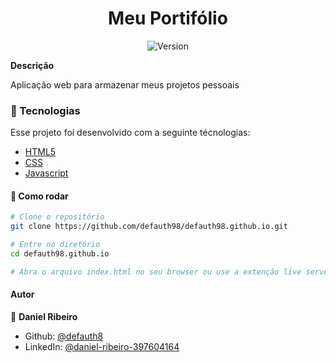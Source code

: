 <h1 align="center">Meu Portifólio</h1>
<p align="center">
  <img alt="Version" src="https://img.shields.io/badge/version-0.1.0-blue.svg?cacheSeconds=2592000" />
  <a href="https://twitter.com/defauth8" target="_blank">
  </a>
</p>

**Descrição**

Aplicação web para armazenar meus projetos pessoais

### :nut_and_bolt: Tecnologias

Esse projeto foi desenvolvido com a seguinte técnologias:

- [HTML5][html]
- [CSS][css]
- [Javascript][js]

[html]: https://html.spec.whatwg.org/multipage/
[css]: https://www.w3.org/Style/CSS/Overview.en.html
[js]: https://developer.mozilla.org/pt-BR/docs/Web/JavaScript

#### :thinking: Como rodar

```bash
# Clone o repositório
git clone https://github.com/defauth98/defauth98.github.io.git

# Entre no diretório
cd defauth98.github.io

# Abra o arquivo index.html no seu browser ou use a extenção live server do VS Code.
```

#### Autor

👤 **Daniel Ribeiro**

- Github: [@defauth8](https://github.com/defauth98)
- LinkedIn: [@daniel-ribeiro-397604164](https://linkedin.com/in/daniel-ribeiro-397604164)
